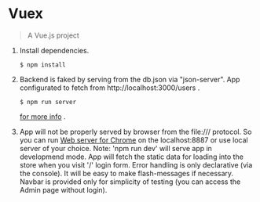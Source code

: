# Vuex

> A Vue.js project


1. Install dependencies.
	```shell
	$ npm install
	```
	
2. Backend is faked by serving from the db.json via "json-server".
   App configurated to fetch from http://localhost:3000/users .
	```shell
	$ npm run server
	```
	[for more info](https://github.com/typicode/json-server) .
	
3. App will not be properly served by browser from the file:/// protocol.
   So you can run [Web server for Chrome](https://chrome.google.com/webstore/detail/web-server-for-chrome/ofhbbkphhbklhfoeikjpcbhemlocgigb/reviews) on the localhost:8887 or use local server of your choice. 
   Note: 'npm run dev' will serve app in developmend mode.
   App will fetch the static data for loading into the store when you visit '/' login form.
   Error handling is only declarative (via the console). 
   It will be easy to make flash-messages if necessary.
   Navbar is provided only for simplicity of testing 
   (you can access the Admin page without login).
